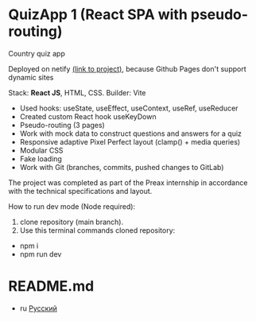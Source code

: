 # QuizApp 1 (React SPA with pseudo-routing)

Country quiz app

Deployed on netify [(link to project)](https://vvaasd-quiz-app-1.netlify.app), because Github Pages don't support dynamic sites

Stack: **React JS**, HTML, CSS.
Builder: Vite

- Used hooks: useState, useEffect, useContext, useRef, useReducer
- Created custom React hook useKeyDown
- Pseudo-routing (3 pages)
- Work with mock data to construct questions and answers for a quiz
- Responsive adaptive Pixel Perfect layout (clamp() + media queries)
- Modular CSS
- Fake loading
- Work with Git (branches, commits, pushed changes to GitLab)

The project was completed as part of the Preax internship in accordance with the technical specifications and layout.

How to run dev mode (Node required):
1) clone repository (main branch).
2) Use this terminal commands cloned repository:
  - npm i
  - npm run dev
  
# README.md

- ru [Русский](https://github.com/vvaasd/quiz-app-1/blob/main/README.md)